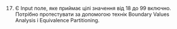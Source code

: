 17. Є Input поле, яке приймає цілі значення від 18 до 99 включно. Потрібно протестувати за допомогою технік Boundary Values Analysis і Equivalence Partitioning.
